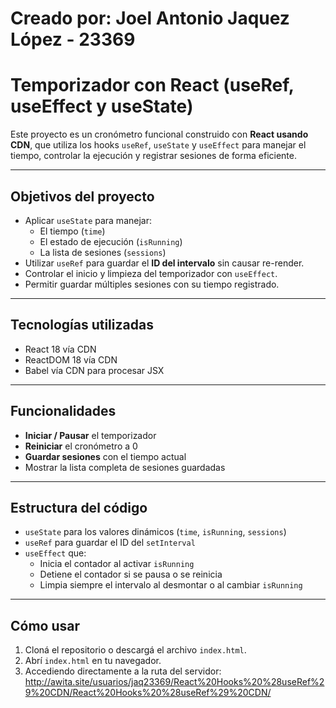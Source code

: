 # Creado por: Joel Antonio Jaquez López - 23369

# Temporizador con React (useRef, useEffect y useState)

Este proyecto es un cronómetro funcional construido con **React usando CDN**, que utiliza los hooks `useRef`, `useState` y `useEffect` para manejar el tiempo, controlar la ejecución y registrar sesiones de forma eficiente.

---

## Objetivos del proyecto

- Aplicar `useState` para manejar:
  - El tiempo (`time`)
  - El estado de ejecución (`isRunning`)
  - La lista de sesiones (`sessions`)
- Utilizar `useRef` para guardar el **ID del intervalo** sin causar re-render.
- Controlar el inicio y limpieza del temporizador con `useEffect`.
- Permitir guardar múltiples sesiones con su tiempo registrado.

---

## Tecnologías utilizadas

- React 18 vía CDN
- ReactDOM 18 vía CDN
- Babel vía CDN para procesar JSX

---

## Funcionalidades

- **Iniciar / Pausar** el temporizador
- **Reiniciar** el cronómetro a 0
- **Guardar sesiones** con el tiempo actual
- Mostrar la lista completa de sesiones guardadas

---

## Estructura del código

- `useState` para los valores dinámicos (`time`, `isRunning`, `sessions`)
- `useRef` para guardar el ID del `setInterval`
- `useEffect` que:
  - Inicia el contador al activar `isRunning`
  - Detiene el contador si se pausa o se reinicia
  - Limpia siempre el intervalo al desmontar o al cambiar `isRunning`

---

## Cómo usar

1. Cloná el repositorio o descargá el archivo `index.html`.
2. Abrí `index.html` en tu navegador.
3. Accediendo directamente a la ruta del servidor: http://awita.site/usuarios/jaq23369/React%20Hooks%20%28useRef%29%20CDN/React%20Hooks%20%28useRef%29%20CDN/




